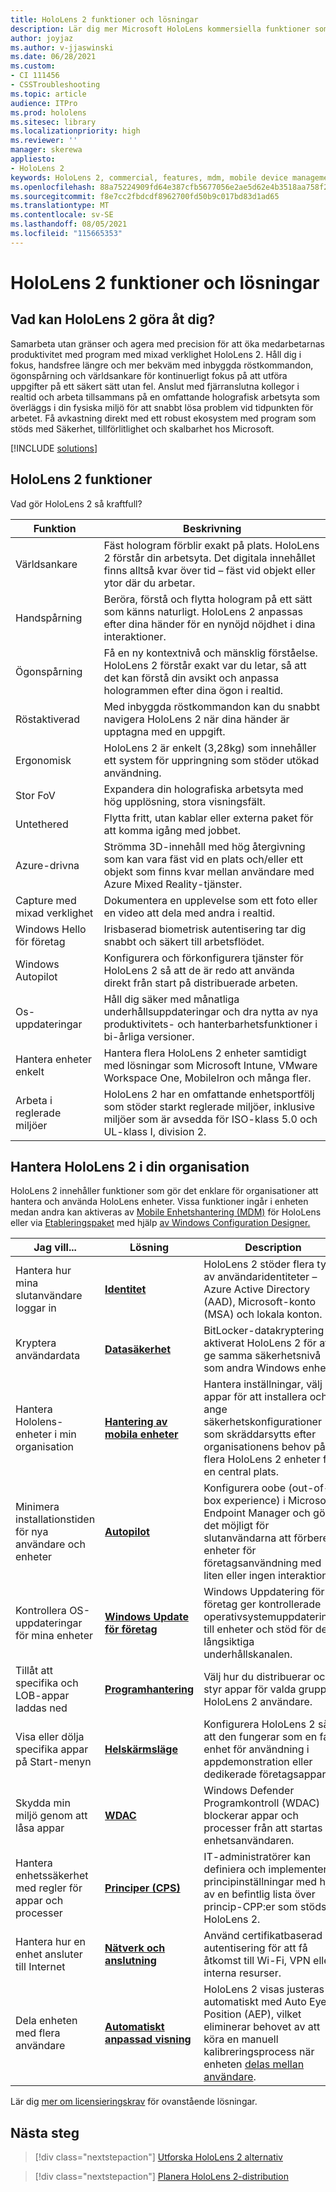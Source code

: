 ```yaml
---
title: HoloLens 2 funktioner och lösningar
description: Lär dig mer Microsoft HoloLens kommersiella funktioner som gör det enklare för företag att hantera HoloLens enheter.
author: joyjaz
ms.author: v-jjaswinski
ms.date: 06/28/2021
ms.custom:
- CI 111456
- CSSTroubleshooting
ms.topic: article
audience: ITPro
ms.prod: hololens
ms.sitesec: library
ms.localizationpriority: high
ms.reviewer: ''
manager: skerewa
appliesto:
- HoloLens 2
keywords: HoloLens 2, commercial, features, mdm, mobile device management, kiosk mode, applications, identity, Bitlocker, iris, Windows Hello, Azure-powered, Autopilot, mixed reality, WDAC
ms.openlocfilehash: 88a75224909fd64e387cfb5677056e2ae5d62e4b3518aa758f22ec66a86a8355
ms.sourcegitcommit: f8e7cc2fbdcdf8962700fd50b9c017bd83d1ad65
ms.translationtype: MT
ms.contentlocale: sv-SE
ms.lasthandoff: 08/05/2021
ms.locfileid: "115665353"
---
```

# <a name="hololens-2-capabilities-and-solutions"></a>HoloLens 2 funktioner och lösningar

## <a name="what-can-hololens-2-do-for-you"></a>Vad kan HoloLens 2 göra åt dig?

Samarbeta utan gränser och agera med precision för att öka medarbetarnas produktivitet med program med mixad verklighet HoloLens 2. Håll dig i fokus, handsfree längre och mer bekväm med inbyggda röstkommandon, ögonspårning och världsankare för kontinuerligt fokus på att utföra uppgifter på ett säkert sätt utan fel. Anslut med fjärranslutna kollegor i realtid och arbeta tillsammans på en omfattande holografisk arbetsyta som överläggs i din fysiska miljö för att snabbt lösa problem vid tidpunkten för arbetet. Få avkastning direkt med ett robust ekosystem med program som stöds med Säkerhet, tillförlitlighet och skalbarhet hos Microsoft.  

[!INCLUDE [solutions](includes/hlsolutions.md)]

## <a name="hololens-2-capabilities"></a>HoloLens 2 funktioner

Vad gör HoloLens 2 så kraftfull?

| Funktion | Beskrivning |
|---------|-------------|
| Världsankare | Fäst hologram förblir exakt på plats. HoloLens 2 förstår din arbetsyta. Det digitala innehållet finns alltså kvar över tid – fäst vid objekt eller ytor där du arbetar. |
| Handspårning | Beröra, förstå och flytta hologram på ett sätt som känns naturligt. HoloLens 2 anpassas efter dina händer för en nynöjd nöjdhet i dina interaktioner. |
| Ögonspårning | Få en ny kontextnivå och mänsklig förståelse. HoloLens 2 förstår exakt var du letar, så att det kan förstå din avsikt och anpassa hologrammen efter dina ögon i realtid. |
| Röstaktiverad | Med inbyggda röstkommandon kan du snabbt navigera HoloLens 2 när dina händer är upptagna med en uppgift. |
| Ergonomisk | HoloLens 2 är enkelt (3,28kg) som innehåller ett system för uppringning som stöder utökad användning. |
| Stor FoV | Expandera din holografiska arbetsyta med hög upplösning, stora visningsfält. |
| Untethered | Flytta fritt, utan kablar eller externa paket för att komma igång med jobbet. |
| Azure-drivna | Strömma 3D-innehåll med hög återgivning som kan vara fäst vid en plats och/eller ett objekt som finns kvar mellan användare med Azure Mixed Reality-tjänster.
| Capture med mixad verklighet | Dokumentera en upplevelse som ett foto eller en video att dela med andra i realtid. |
| Windows Hello för företag | Irisbaserad biometrisk autentisering tar dig snabbt och säkert till arbetsflödet. |
| Windows Autopilot | Konfigurera och förkonfigurera tjänster för HoloLens 2 så att de är redo att använda direkt från start på distribuerade arbeten. |
| Os-uppdateringar | Håll dig säker med månatliga underhållsuppdateringar och dra nytta av nya produktivitets- och hanterbarhetsfunktioner i bi-årliga versioner. |
| Hantera enheter enkelt | Hantera flera HoloLens 2 enheter samtidigt med lösningar som Microsoft Intune, VMware Workspace One, MobileIron och många fler. |
| Arbeta i reglerade miljöer | HoloLens 2 har en omfattande enhetsportfölj som stöder starkt reglerade miljöer, inklusive miljöer som är avsedda för ISO-klass 5.0 och UL-klass I, division 2. |


## <a name="managing-hololens-2-in-your-organization"></a>Hantera HoloLens 2 i din organisation
HoloLens 2 innehåller funktioner som gör det enklare för organisationer att hantera och använda HoloLens enheter. Vissa funktioner ingår i enheten medan andra kan aktiveras av [Mobile Enhetshantering (MDM)](hololens-mdm-configure.md) för HoloLens eller via [Etableringspaket](hololens-provisioning.md) med hjälp [av Windows Configuration Designer.](app-deploy-provisioning-package.md#setup)

| Jag vill... | Lösning | Description |  
|---------| ------------|------------|
Hantera hur mina slutanvändare loggar in | [**Identitet**](hololens-identity.md) | HoloLens 2 stöder flera typer av användaridentiteter – Azure Active Directory (AAD), Microsoft-konto (MSA) och lokala konton.  |
| Kryptera användardata | [**Datasäkerhet**](security-encryption-data-protection.md) | BitLocker-datakryptering är aktiverat HoloLens 2 för att ge samma säkerhetsnivå som andra Windows enhet. | 
Hantera Hololens-enheter i min organisation | [**Hantering av mobila enheter**](hololens-mdm-configure.md) | Hantera inställningar, välj appar för att installera och ange säkerhetskonfigurationer som skräddarsytts efter organisationens behov på flera HoloLens 2 enheter från en central plats. | 
|Minimera installationstiden för nya användare och enheter | [**Autopilot**](hololens2-autopilot.md) | Konfigurera oobe (out-of-box experience) i Microsoft Endpoint Manager och gör det möjligt för slutanvändarna att förbereda enheter för företagsanvändning med liten eller ingen interaktion. |  
| Kontrollera OS-uppdateringar för mina enheter | [**Windows Update för företag**](hololens-updates.md#managing-updates-by-using-windows-update-for-business) | Windows Uppdatering för företag ger kontrollerade operativsystemuppdateringar till enheter och stöd för den långsiktiga underhållskanalen. |  
| Tillåt att specifika och LOB-appar laddas ned |[**Programhantering**](app-deploy-overview.md) | Välj hur du distribuerar och styr appar för valda grupper HoloLens 2 användare. | 
| Visa eller dölja specifika appar på Start-menyn |[**Helskärmsläge**](hololens-kiosk.md) | Konfigurera HoloLens 2 så att den fungerar som en fast enhet för användning i appdemonstration eller dedikerade företagsappar. 
| Skydda min miljö genom att låsa appar | [**WDAC**](windows-defender-application-control-wdac.md) | Windows Defender Programkontroll (WDAC) blockerar appar och processer från att startas av enhetsanvändaren.
| Hantera enhetssäkerhet med regler för appar och processer | [**Principer (CPS)**](hololens-csp-policy-overview.md) | IT-administratörer kan definiera och implementera principinställningar med hjälp av en befintlig lista över princip-CPP:er som stöds HoloLens 2. |  
| Hantera hur en enhet ansluter till Internet | [**Nätverk och anslutning**](hololens-certificates-network.md) | Använd certifikatbaserad autentisering för att få åtkomst till Wi-Fi, VPN eller interna resurser. | 
| Dela enheten med flera användare | [**Automatiskt anpassad visning**](hololens-calibration.md#auto-eye-position-support) | HoloLens 2 visas justeras automatiskt med Auto Eye Position (AEP), vilket eliminerar behovet av att köra en manuell kalibreringsprocess när enheten [delas mellan användare](hololens-multiple-users.md). |

Lär dig [mer om licensieringskrav](hololens-licenses-requirements.md) för ovanstående lösningar.

## <a name="next-steps"></a>Nästa steg
> [!div class="nextstepaction"]
> [Utforska HoloLens 2 alternativ](hololens2-options.md)

> [!div class="nextstepaction"]
>[Planera HoloLens 2-distribution](hololens-requirements.md) 
